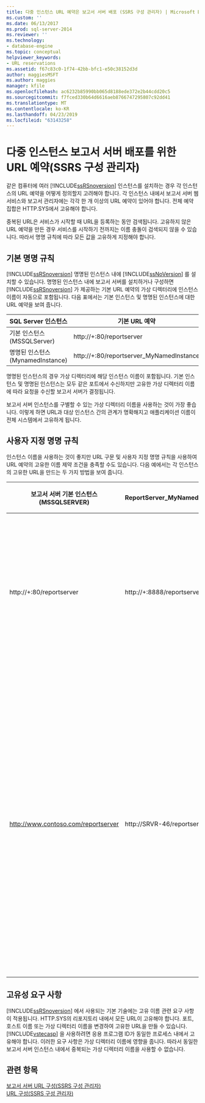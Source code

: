 ```yaml
---
title: 다중 인스턴스 URL 예약은 보고서 서버 배포 (SSRS 구성 관리자) | Microsoft Docs
ms.custom: ''
ms.date: 06/13/2017
ms.prod: sql-server-2014
ms.reviewer: ''
ms.technology:
- database-engine
ms.topic: conceptual
helpviewer_keywords:
- URL reservations
ms.assetid: f67c83c0-1f74-42bb-bfc1-e50c38152d3d
author: maggiesMSFT
ms.author: maggies
manager: kfile
ms.openlocfilehash: ac6232b85990bb065d8188ede372e2b44cdd20c5
ms.sourcegitcommit: f7fced330b64d6616aeb8766747295807c92dd41
ms.translationtype: MT
ms.contentlocale: ko-KR
ms.lasthandoff: 04/23/2019
ms.locfileid: "63143258"
---
```

# <a name="url-reservations-for-multi-instance-report-server-deployments--ssrs-configuration-manager"></a>다중 인스턴스 보고서 서버 배포를 위한 URL 예약(SSRS 구성 관리자)
  같은 컴퓨터에 여러 [!INCLUDE[ssRSnoversion](../../includes/ssrsnoversion-md.md)] 인스턴스를 설치하는 경우 각 인스턴스의 URL 예약을 어떻게 정의할지 고려해야 합니다. 각 인스턴스 내에서 보고서 서버 웹 서비스와 보고서 관리자에는 각각 한 개 이상의 URL 예약이 있어야 합니다. 전체 예약 집합은 HTTP.SYS에서 고유해야 합니다.  
  
 중복된 URL은 서비스가 시작할 때 URL을 등록하는 동안 검색됩니다. 고유하지 않은 URL 예약을 만든 경우 서비스를 시작하기 전까지는 이름 충돌이 검색되지 않을 수 있습니다. 따라서 명명 규칙에 따라 모든 값을 고유하게 지정해야 합니다.  
  
## <a name="default-naming-conventions"></a>기본 명명 규칙  
 [!INCLUDE[ssRSnoversion](../../includes/ssrsnoversion-md.md)] 명명된 인스턴스 내에 [!INCLUDE[ssNoVersion](../../includes/ssnoversion-md.md)] 를 설치할 수 있습니다. 명명된 인스턴스 내에 보고서 서버를 설치하거나 구성하면 [!INCLUDE[ssRSnoversion](../../includes/ssrsnoversion-md.md)] 가 제공하는 기본 URL 예약의 가상 디렉터리에 인스턴스 이름이 자동으로 포함됩니다. 다음 표에서는 기본 인스턴스 및 명명된 인스턴스에 대한 URL 예약을 보여 줍니다.  
  
|SQL Server 인스턴스|기본 URL 예약|  
|-------------------------|-----------------------------|  
|기본 인스턴스(MSSQLServer)|http://+:80/reportserver|  
|명명된 인스턴스(MynamedInstance)|http://+:80/reportserver_MyNamedInstance|  
  
 명명된 인스턴스의 경우 가상 디렉터리에 해당 인스턴스 이름이 포함됩니다. 기본 인스턴스 및 명명된 인스턴스는 모두 같은 포트에서 수신하지만 고유한 가상 디렉터리 이름에 따라 요청을 수신할 보고서 서버가 결정됩니다.  
  
 보고서 서버 인스턴스를 구별할 수 있는 가상 디렉터리 이름을 사용하는 것이 가장 좋습니다. 이렇게 하면 URL과 대상 인스턴스 간의 관계가 명확해지고 애플리케이션 이름이 전체 시스템에서 고유하게 됩니다.  
  
## <a name="custom-naming-conventions"></a>사용자 지정 명명 규칙  
 인스턴스 이름을 사용하는 것이 좋지만 URL 구문 및 사용자 지정 명명 규칙을 사용하여 URL 예약의 고유한 이름 제약 조건을 충족할 수도 있습니다. 다음 예에서는 각 인스턴스의 고유한 URL을 만드는 두 가지 방법을 보여 줍니다.  
  
|보고서 서버 기본 인스턴스(MSSQLSERVER)|ReportServer_MyNamedInstance|고유성|  
|----------------------------------------------------|-----------------------------------|----------------|  
|http://+:80/reportserver|http://+:8888/reportserver|각 인스턴스가 다른 포트에서 수신합니다.|  
|http://www.contoso.com/reportserver|http://SRVR-46/reportserver|각 인스턴스가 다른 서버 이름(정규화된 도메인 이름 및 컴퓨터 이름)에 응답합니다.|  
  
## <a name="uniqueness-requirements"></a>고유성 요구 사항  
 [!INCLUDE[ssRSnoversion](../../includes/ssrsnoversion-md.md)] 에서 사용되는 기본 기술에는 고유 이름 관련 요구 사항이 적용됩니다. HTTP.SYS의 리포지토리 내에서 모든 URL이 고유해야 합니다. 포트, 호스트 이름 또는 가상 디렉터리 이름을 변경하여 고유한 URL을 만들 수 있습니다. [!INCLUDE[vstecasp](../../includes/vstecasp-md.md)] 을 사용하려면 응용 프로그램 ID가 동일한 프로세스 내에서 고유해야 합니다. 이러한 요구 사항은 가상 디렉터리 이름에 영향을 줍니다. 따라서 동일한 보고서 서버 인스턴스 내에서 중복되는 가상 디렉터리 이름을 사용할 수 없습니다.  
  
## <a name="see-also"></a>관련 항목  
 [보고서 서버 URL 구성&#40;SSRS 구성 관리자&#41;](configure-report-server-urls-ssrs-configuration-manager.md)   
 [URL 구성&#40;SSRS 구성 관리자&#41;](configure-a-url-ssrs-configuration-manager.md)  
  
  
